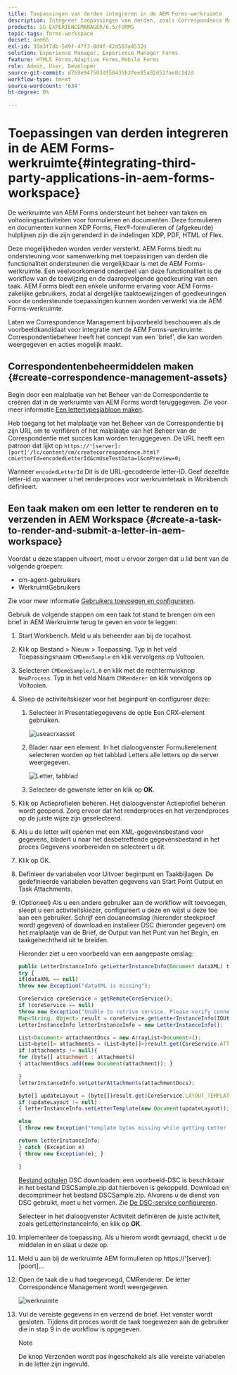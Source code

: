 ```yaml
---
title: Toepassingen van derden integreren in de AEM Forms-werkruimte
description: Integreer toepassingen van derden, zoals Correspondence Management, in de AEM Forms-werkruimte.
products: SG_EXPERIENCEMANAGER/6.5/FORMS
topic-tags: forms-workspace
docset: aem65
exl-id: 39a3f7db-549f-47f3-8d4f-42d583a4532d
solution: Experience Manager, Experience Manager Forms
feature: HTML5 Forms,Adaptive Forms,Mobile Forms
role: Admin, User, Developer
source-git-commit: d7b9e947503df58435b3fee85a92d51fae8c1d2d
workflow-type: tm+mt
source-wordcount: '634'
ht-degree: 0%

---
```


# Toepassingen van derden integreren in de AEM Forms-werkruimte{#integrating-third-party-applications-in-aem-forms-workspace}

De werkruimte van AEM Forms ondersteunt het beheer van taken en voltooiingsactiviteiten voor formulieren en documenten. Deze formulieren en documenten kunnen XDP Forms, Flex®-formulieren of (afgekeurde) hulplijnen zijn die zijn gerenderd in de indelingen XDP, PDF, HTML of Flex.

Deze mogelijkheden worden verder versterkt. AEM Forms biedt nu ondersteuning voor samenwerking met toepassingen van derden die functionaliteit ondersteunen die vergelijkbaar is met de AEM Forms-werkruimte. Een veelvoorkomend onderdeel van deze functionaliteit is de workflow van de toewijzing en de daaropvolgende goedkeuring van een taak. AEM Forms biedt een enkele uniforme ervaring voor AEM Forms-zakelijke gebruikers, zodat al dergelijke taaktoewijzingen of goedkeuringen voor de ondersteunde toepassingen kunnen worden verwerkt via de AEM Forms-werkruimte.

Laten we Correspondence Management bijvoorbeeld beschouwen als de voorbeeldkandidaat voor integratie met de AEM Forms-werkruimte. Correspondentiebeheer heeft het concept van een &#39;brief&#39;, die kan worden weergegeven en acties mogelijk maakt.

## Correspondentenbeheermiddelen maken {#create-correspondence-management-assets}

Begin door een malplaatje van het Beheer van de Correspondentie te creëren dat in de werkruimte van AEM Forms wordt teruggegeven. Zie voor meer informatie [Een lettertypesjabloon maken](../../forms/using/create-letter.md).

Heb toegang tot het malplaatje van het Beheer van de Correspondentie bij zijn URL om te verifiëren of het malplaatje van het Beheer van de Correspondentie met succes kan worden teruggegeven. De URL heeft een patroon dat lijkt op `https://'[server]:[port]'/lc/content/cm/createcorrespondence.html?cmLetterId=encodedLetterId&cmUseTestData=1&cmPreview=0;`

Wanneer `encodedLetterId` Dit is de URL-gecodeerde letter-ID. Geef dezelfde letter-id op wanneer u het renderproces voor werkruimtetaak in Workbench definieert.

## Een taak maken om een letter te renderen en te verzenden in AEM Workspace {#create-a-task-to-render-and-submit-a-letter-in-aem-workspace}

Voordat u deze stappen uitvoert, moet u ervoor zorgen dat u lid bent van de volgende groepen:

* cm-agent-gebruikers
* WerkruimtGebruikers

Zie voor meer informatie [Gebruikers toevoegen en configureren](/help/forms/using/admin-help/adding-configuring-users.md).

Gebruik de volgende stappen om een taak tot stand te brengen om een brief in AEM Werkruimte terug te geven en voor te leggen:

1. Start Workbench. Meld u als beheerder aan bij de localhost.
1. Klik op Bestand > Nieuw > Toepassing. Typ in het veld Toepassingsnaam `CMDemoSample` en klik vervolgens op Voltooien.
1. Selecteren `CMDemoSample/1.0` en klik met de rechtermuisknop `NewProcess`. Typ in het veld Naam `CMRenderer` en klik vervolgens op Voltooien.
1. Sleep de activiteitskiezer voor het beginpunt en configureer deze:

   1. Selecteer in Presentatiegegevens de optie Een CRX-element gebruiken.

      ![useacrxasset](assets/useacrxasset.png)

   1. Blader naar een element. In het dialoogvenster Formulierelement selecteren worden op het tabblad Letters alle letters op de server weergegeven.

      ![Letter, tabblad](assets/letter_tab_new.png)

   1. Selecteer de gewenste letter en klik op **OK**.

1. Klik op Actieprofielen beheren. Het dialoogvenster Actieprofiel beheren wordt geopend. Zorg ervoor dat het renderproces en het verzendproces op de juiste wijze zijn geselecteerd.
1. Als u de letter wilt openen met een XML-gegevensbestand voor gegevens, bladert u naar het desbetreffende gegevensbestand in het proces Gegevens voorbereiden en selecteert u dit.
1. Klik op OK.
1. Definieer de variabelen voor Uitvoer beginpunt en Taakbijlagen. De gedefinieerde variabelen bevatten gegevens van Start Point Output en Task Attachments.
1. (Optioneel) Als u een andere gebruiker aan de workflow wilt toevoegen, sleept u een activiteitskiezer, configureert u deze en wijst u deze toe aan een gebruiker. Schrijf een douaneomslag (hieronder steekproef wordt gegeven) of download en installeer DSC (hieronder gegeven) om het malplaatje van de Brief, de Output van het Punt van het Begin, en taakgehechtheid uit te breiden.

   Hieronder ziet u een voorbeeld van een aangepaste omslag:

   ```javascript
   public LetterInstanceInfo getLetterInstanceInfo(Document dataXML) throws Exception {
   try {
   if(dataXML == null)
   throw new Exception("dataXML is missing");
   
   CoreService coreService = getRemoteCoreService();
   if (coreService == null)
   throw new Exception("Unable to retrive service. Please verify connection details.");
   Map<String, Object> result = coreService.getLetterInstanceInfo(IOUtils.toString(dataXML.getInputStream(), "UTF-8"));
   LetterInstanceInfo letterInstanceInfo = new LetterInstanceInfo();
   
   List<Document> attachmentDocs = new ArrayList<Document>();
   List<byte[]> attachments = (List<byte[]>)result.get(CoreService.ATTACHMENT_KEY);
   if (attachments != null){
   for (byte[] attachment : attachments)
   { attachmentDocs.add(new Document(attachment)); }
   
   }
   letterInstanceInfo.setLetterAttachments(attachmentDocs);
   
   byte[] updateLayout = (byte[])result.get(CoreService.LAYOUT_TEMPLATE_KEY);
   if (updateLayout != null)
   { letterInstanceInfo.setLetterTemplate(new Document(updateLayout)); }
   
   else
   { throw new Exception("template bytes missing while getting Letter instance Info."); }
   
   return letterInstanceInfo;
   } catch (Exception e)
   { throw new Exception(e); }
   
   }
   ```

   [Bestand ophalen](assets/dscsample.zip)
DSC downloaden: een voorbeeld-DSC is beschikbaar in het bestand DSCSample.zip dat hierboven is gekoppeld. Download en decomprimeer het bestand DSCSample.zip. Alvorens u de dienst van DSC gebruikt, moet u het vormen. Zie [De DSC-service configureren](../../forms/using/add-action-button-in-create-correspondence-ui.md#p-configure-the-dsc-service-p).

   Selecteer in het dialoogvenster Activiteit definiëren de juiste activiteit, zoals getLetterInstanceInfo, en klik op **OK**.

1. Implementeer de toepassing. Als u hierom wordt gevraagd, checkt u de middelen in en slaat u deze op.
1. Meld u aan bij de werkruimte AEM formulieren op https://&#39;[server]:[poort]...
1. Open de taak die u had toegevoegd, CMRenderer. De letter Correspondence Management wordt weergegeven.

   ![werkruimte](assets/cminworkspace.png)

1. Vul de vereiste gegevens in en verzend de brief. Het venster wordt gesloten. Tijdens dit proces wordt de taak toegewezen aan de gebruiker die in stap 9 in de workflow is opgegeven.

   >[!NOTE]
   >
   >De knop Verzenden wordt pas ingeschakeld als alle vereiste variabelen in de letter zijn ingevuld.
